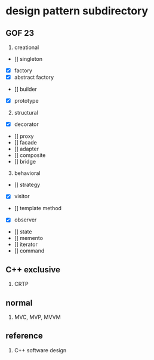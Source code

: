 # design pattern subdirectory

## GOF 23

1. creational

- [] singleton
- [x] factory
- [x] abstract factory
- [] builder
- [x] prototype

2. structural

- [x] decorator
- [] proxy
- [] facade
- [] adapter
- [] composite
- [] bridge

3. behavioral

- [] strategy
- [x] visitor
- [] template method
- [x] observer
- [] state
- [] memento
- [] iterator
- [] command

## C++ exclusive

1. CRTP

## normal

1. MVC, MVP, MVVM

## reference

1. C++ software design
